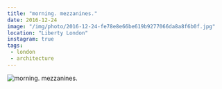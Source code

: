 ```yaml
---
title: "morning. mezzanines."
date: 2016-12-24
image: "/img/photo/2016-12-24-fe78e8e66be619b9277066da8a8f6b0f.jpg"
location: "Liberty London"
instagram: true
tags:
 - london
 - architecture
---
```


![morning. mezzanines.](/img/photo/2016-12-24-fe78e8e66be619b9277066da8a8f6b0f.jpg)
